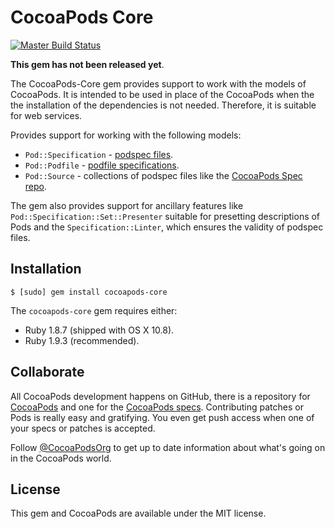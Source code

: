 # CocoaPods Core

[![Master Build Status](https://secure.travis-ci.org/CocoaPods/Core.png?branch=master)](https://secure.travis-ci.org/CocoaPods/Core)

__This gem has not been released yet__.

The CocoaPods-Core gem provides support to work with the models of CocoaPods. It is intended to be used in place of the CocoaPods when the the installation of the dependencies is not needed. Therefore, it is suitable for web services.

Provides support for working with the following models:

- `Pod::Specification` - [podspec files](http://cocoapods.github.com/specification.html).
- `Pod::Podfile` - [podfile specifications](http://cocoapods.github.com/podfile.html).
- `Pod::Source` - collections of podspec files like the [CocoaPods Spec repo](https://github.com/CocoaPods/Specs).

The gem also provides support for ancillary features like `Pod::Specification::Set::Presenter` suitable for presetting descriptions of Pods and the `Specification::Linter`, which ensures the validity of podspec files.

## Installation

```
$ [sudo] gem install cocoapods-core
```

The `cocoapods-core` gem requires either:

- Ruby 1.8.7 (shipped with OS X 10.8).
- Ruby 1.9.3 (recommended).

## Collaborate

All CocoaPods development happens on GitHub, there is a repository for [CocoaPods](https://github.com/CocoaPods/CocoaPods) and one for the [CocoaPods specs](https://github.com/CocoaPods/Specs). Contributing patches or Pods is really easy and gratifying. You even get push access when one of your specs or patches is accepted.

Follow [@CocoaPodsOrg](http://twitter.com/CocoaPodsOrg) to get up to date information about what's going on in the CocoaPods world.

## License

This gem and CocoaPods are available under the MIT license.
